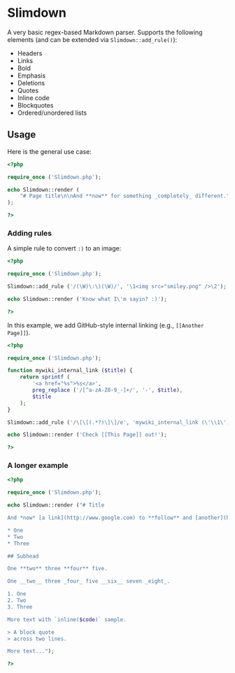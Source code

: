 # Slimdown

A very basic regex-based Markdown parser. Supports the
following elements (and can be extended via `Slimdown::add_rule()`):

* Headers
* Links
* Bold
* Emphasis
* Deletions
* Quotes
* Inline code
* Blockquotes
* Ordered/unordered lists

## Usage

Here is the general use case:

```php
<?php

require_once ('Slimdown.php');

echo Slimdown::render (
	"# Page title\n\nAnd **now** for something _completely_ different."
);

?>
```

### Adding rules

A simple rule to convert `:)` to an image:

```php
<?php

require_once ('Slimdown.php');

Slimdown::add_rule ('/(\W)\:\)(\W)/', '\1<img src="smiley.png" />\2');

echo Slimdown::render ('Know what I\'m sayin? :)');

?>
```

In this example, we add GitHub-style internal linking
(e.g., `[[Another Page]]`).

```php
<?php

require_once ('Slimdown.php');

function mywiki_internal_link ($title) {
	return sprintf (
		'<a href="%s">%s</a>',
		preg_replace ('/[^a-zA-Z0-9_-]+/', '-', $title),
		$title
	);
}

Slimdown::add_rule ('/\[\[(.*?)\]\]/e', 'mywiki_internal_link (\'\\1\')');

echo Slimdown::render ('Check [[This Page]] out!');

?>
```

### A longer example

```php
<?php

require_once ('Slimdown.php');

echo Slimdown::render ("# Title

And *now* [a link](http://www.google.com) to **follow** and [another](http://yahoo.com/).

* One
* Two
* Three

## Subhead

One **two** three **four** five.

One __two__ three _four_ five __six__ seven _eight_.

1. One
2. Two
3. Three

More text with `inline($code)` sample.

> A block quote
> across two lines.

More text...");

?>
```